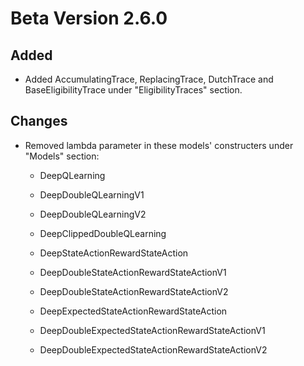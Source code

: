 # Beta Version 2.6.0

## Added

* Added AccumulatingTrace, ReplacingTrace, DutchTrace and BaseEligibilityTrace under "EligibilityTraces" section.

## Changes

* Removed lambda parameter in these models' constructers under "Models" section:

  * DeepQLearning

  * DeepDoubleQLearningV1

  * DeepDoubleQLearningV2

  * DeepClippedDoubleQLearning

  * DeepStateActionRewardStateAction

  * DeepDoubleStateActionRewardStateActionV1

  * DeepDoubleStateActionRewardStateActionV2

  * DeepExpectedStateActionRewardStateAction

  * DeepDoubleExpectedStateActionRewardStateActionV1

  * DeepDoubleExpectedStateActionRewardStateActionV2
